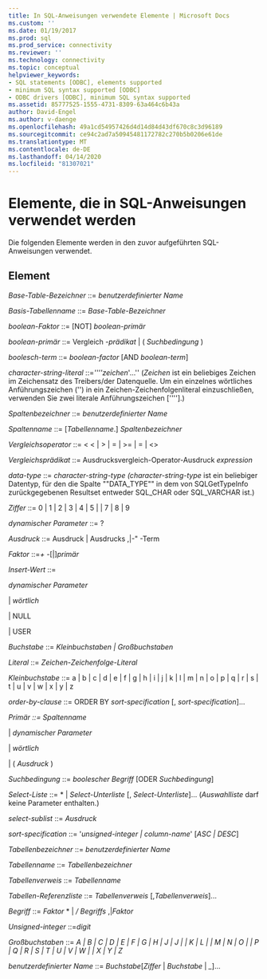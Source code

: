 ```yaml
---
title: In SQL-Anweisungen verwendete Elemente | Microsoft Docs
ms.custom: ''
ms.date: 01/19/2017
ms.prod: sql
ms.prod_service: connectivity
ms.reviewer: ''
ms.technology: connectivity
ms.topic: conceptual
helpviewer_keywords:
- SQL statements [ODBC], elements supported
- minimum SQL syntax supported [ODBC]
- ODBC drivers [ODBC], minimum SQL syntax supported
ms.assetid: 85777525-1555-4731-8309-63a464c6b43a
author: David-Engel
ms.author: v-daenge
ms.openlocfilehash: 49a1cd54957426d4d14d84d43df670c8c3d96189
ms.sourcegitcommit: ce94c2ad7a50945481172782c270b5b0206e61de
ms.translationtype: MT
ms.contentlocale: de-DE
ms.lasthandoff: 04/14/2020
ms.locfileid: "81307021"
---
```

# <a name="elements-used-in-sql-statements"></a>Elemente, die in SQL-­Anweisungen verwendet werden
Die folgenden Elemente werden in den zuvor aufgeführten SQL-Anweisungen verwendet.  
  
## <a name="element"></a>Element  
 *Base-Table-Bezeichner* ::= *benutzerdefinierter Name*  
  
 *Basis-Tabellenname* ::= *Base-Table-Bezeichner*  
  
 *boolean-Faktor* ::= [NOT] *boolean-primär*  
  
 *boolean-primär* ::= Vergleich *-prädikat* &#124; ( *Suchbedingung* )  
  
 *boolesch-term* ::= *boolean-factor* [AND *boolean-term*]  
  
 *character-string-literal* ::=*''''zeichen*'...'' (*Zeichen* ist ein beliebiges Zeichen im Zeichensatz des Treibers/der Datenquelle. Um ein einzelnes wörtliches Anführungszeichen ('') in ein Zeichen-Zeichenfolgenliteral einzuschließen, verwenden Sie zwei literale Anführungszeichen [''''].)  
  
 *Spaltenbezeichner* ::= *benutzerdefinierter Name*  
  
 *Spaltenname* ::= [*Tabellenname*.] *Spaltenbezeichner*  
  
 *Vergleichsoperator* ::= \< < &#124; > &#124; = &#124; >= &#124; = &#124; <>  
  
 *Vergleichsprädikat* ::= Ausdrucksvergleich-Operator-Ausdruck *expression*  
  
 *data-type* ::= *character-string-type* *(character-string-type* ist ein beliebiger Datentyp, für den die Spalte ""DATA_TYPE"" in dem von SQLGetTypeInfo zurückgegebenen Resultset entweder SQL_CHAR oder SQL_VARCHAR ist.)  
  
 *Ziffer* ::= 0 &#124; 1 &#124; 2 &#124; 3 &#124; 4 &#124; 5 &#124; &#124; 7 &#124; 8 &#124; 9  
  
 *dynamischer Parameter* ::= ?  
  
 *Ausdruck* ::= Ausdruck &#124; Ausdrucks ,&#124;-" -Term  
  
 *Faktor* ::=*+* *-*[&#124;]*primär*  
  
 *Insert-Wert* ::=  
  
 *dynamischer Parameter*  
  
 &#124; *wörtlich*  
  
 &#124; NULL  
  
 &#124; USER  
  
 *Buchstabe* ::= *Kleinbuchstaben &#124; Großbuchstaben*  
  
 *Literal* ::= *Zeichen-Zeichenfolge-Literal*  
  
 *Kleinbuchstabe* ::= a &#124; b &#124; c &#124; d &#124; e &#124; f &#124; g &#124; h &#124; i &#124; j &#124; k &#124; l &#124; m &#124; n &#124; o &#124; p &#124; q &#124; r &#124; s &#124; t &#124; u &#124; v &#124; w &#124; x &#124; y &#124; z  
  
 *order-by-clause* ::= ORDER BY *sort-specification* [, *sort-specification*]...  
  
 *Primär ::=* *Spaltenname*  
  
 &#124; *dynamischer Parameter*  
  
 &#124; *wörtlich*  
  
 &#124; ( *Ausdruck* )  
  
 *Suchbedingung* ::= *boolescher Begriff* [ODER *Suchbedingung*]  
  
 *Select-Liste* ::= \* &#124; *Select-Unterliste* [, *Select-Unterliste*]...  (*Auswahlliste* darf keine Parameter enthalten.)  
  
 *select-sublist* ::= *Ausdruck*  
  
 *sort-specification* ::= '*unsigned-integer &#124; column-name*' [*ASC &#124; DESC*]  
  
 *Tabellenbezeichner* ::= *benutzerdefinierter Name*  
  
 *Tabellenname* ::= *Tabellenbezeichner*  
  
 *Tabellenverweis* ::= *Tabellenname*  
  
 *Tabellen-Referenzliste* ::= *Tabellenverweis* [,*Tabellenverweis*]...  
  
 *Begriff* ::= *Faktor* \* &#124; */* *Begriffs* ,&#124;*Faktor*  
  
 *Unsigned-integer* ::=*digit*  
  
 *Großbuchstaben* ::= *A &#124; B &#124; C &#124; D &#124; E &#124; F &#124; G &#124; H &#124; J &#124; J &#124; &#124; K &#124; L &#124; &#124; M &#124; N &#124; O &#124; &#124; P &#124; Q &#124; R &#124; S &#124; T &#124; U &#124; V &#124; W &#124; &#124; X &#124; Y &#124; Z*  
  
 *benutzerdefinierter Name* ::= *Buchstabe*[*Ziffer* &#124; *Buchstabe* &#124; *_*]...
